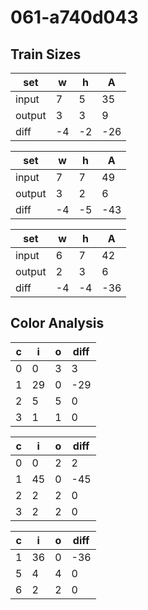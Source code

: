 # 061-a740d043
## Train Sizes

|set|w|h|A|
|---|---|---|---|
|input|7|5|35|
|output|3|3|9|
|diff|-4|-2|-26|


|set|w|h|A|
|---|---|---|---|
|input|7|7|49|
|output|3|2|6|
|diff|-4|-5|-43|


|set|w|h|A|
|---|---|---|---|
|input|6|7|42|
|output|2|3|6|
|diff|-4|-4|-36|


## Color Analysis

|c|i|o|diff|
|---|---|---|---|
|0|0|3|3|
|1|29|0|-29|
|2|5|5|0|
|3|1|1|0|


|c|i|o|diff|
|---|---|---|---|
|0|0|2|2|
|1|45|0|-45|
|2|2|2|0|
|3|2|2|0|


|c|i|o|diff|
|---|---|---|---|
|1|36|0|-36|
|5|4|4|0|
|6|2|2|0|

